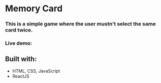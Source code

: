 # Memory Card

### This is a simple game where the user mustn't select the same card twice.

### Live demo: 

## Built with:
- HTML, CSS, JavaScript
- ReactJS
